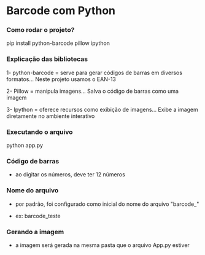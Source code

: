 # Barcode com Python

### Como rodar o projeto?
pip install python-barcode pillow ipython

### Explicação das bibliotecas
1- python-barcode = serve para gerar códigos de barras em diversos formatos...
Neste projeto usamos o EAN-13

2- Pillow = manipula imagens...
Salva o código de barras como uma imagem

3- Ipython = oferece recursos como exibição de imagens...
Exibe a imagem diretamente no ambiente interativo

### Executando o arquivo
python app.py

### Código de barras
- ao digitar os números, deve ter 12 números

### Nome do arquivo
- por padrão, foi configurado como inicial do nome do arquivo "barcode_"
* ex: barcode_teste

### Gerando a imagem
- a imagem será gerada na mesma pasta que o arquivo App.py estiver
